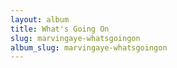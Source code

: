 ```yaml
---
layout: album
title: What's Going On
slug: marvingaye-whatsgoingon
album_slug: marvingaye-whatsgoingon
---
```

